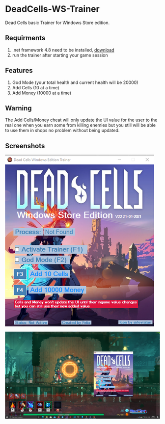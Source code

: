 # DeadCells-WS-Trainer
Dead Cells basic Trainer for Windows Store edition.

## Requirments
1. .net framework 4.8 need to be installed, [download](https://dotnet.microsoft.com/download/dotnet-framework/net48)
2. run the trainer after starting your game session

## Features
1. God Mode (your total health and current health will be 20000)
2. Add Cells (10 at a time)
3. Add Money (10000 at a time)

## Warning
The Add Cells/Money cheat will only update the UI value for the user to the real one when you earn some from killing enemies but you still will be able to use them in shops no problem without being updated.

## Screenshots
![Trainer Screen](Images/1.png)

![God Mode](Images/2.png)
